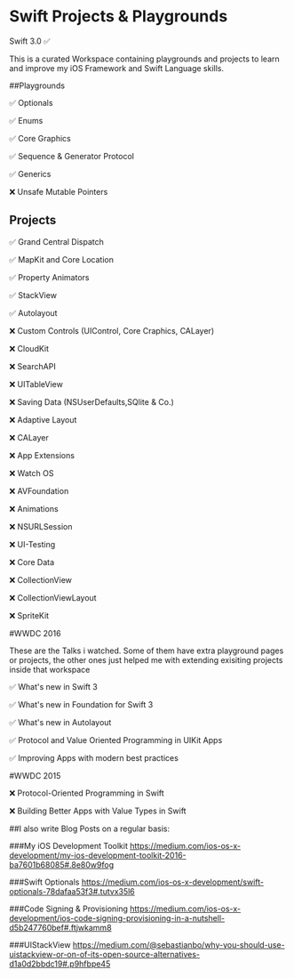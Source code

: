 # Swift Projects & Playgrounds

Swift 3.0 ✅

This is a curated Workspace containing playgrounds and projects to learn and improve my iOS Framework and Swift Language skills.

##Playgrounds

✅ Optionals

✅ Enums

✅ Core Graphics

✅ Sequence & Generator Protocol

✅ Generics

❌ Unsafe Mutable Pointers

## Projects 

✅ Grand Central Dispatch

✅ MapKit and Core Location 

✅ Property Animators

✅ StackView 

✅ Autolayout

❌ Custom Controls (UIControl, Core Craphics, CALayer)

❌ CloudKit

❌ SearchAPI

❌ UITableView

❌ Saving Data (NSUserDefaults,SQlite & Co.)

❌ Adaptive Layout 

❌ CALayer

❌ App Extensions

❌ Watch OS

❌ AVFoundation

❌ Animations

❌ NSURLSession

❌ UI-Testing

❌ Core Data

❌ CollectionView

❌ CollectionViewLayout

❌ SpriteKit

#WWDC 2016 

These are the Talks i watched. Some of them have extra playground pages or projects, the other ones just helped me with extending exisiting projects inside that workspace

✅ What's new in Swift 3

✅ What's new in Foundation for Swift 3

✅ What's new in Autolayout 

✅ Protocol and Value Oriented Programming in UIKit Apps 

✅ Improving Apps with modern best practices 


#WWDC 2015

❌ Protocol-Oriented Programming in Swift 

❌ Building Better Apps with Value Types in Swift 
 

##I also write Blog Posts on a regular basis:

###My iOS Development Toolkit
https://medium.com/ios-os-x-development/my-ios-development-toolkit-2016-ba7601b68085#.8e80w9fog

###Swift Optionals
https://medium.com/ios-os-x-development/swift-optionals-78dafaa53f3#.tutvx35l6

###Code Signing & Provisioning
https://medium.com/ios-os-x-development/ios-code-signing-provisioning-in-a-nutshell-d5b247760bef#.ftjwkamm8

###UIStackView
https://medium.com/@sebastianbo/why-you-should-use-uistackview-or-on-of-its-open-source-alternatives-d1a0d2bbdc19#.p9hfbpe45
